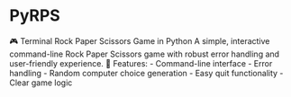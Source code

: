 # PyRPS
🎮 Terminal Rock Paper Scissors Game in Python  A simple, interactive command-line Rock Paper Scissors game with robust error handling and user-friendly experience. 🚀 Features: - Command-line interface - Error handling - Random computer choice generation - Easy quit functionality - Clear game logic
